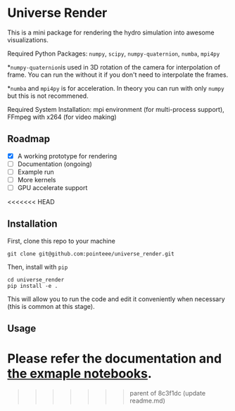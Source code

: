 # Universe Render

This is a mini package for rendering the hydro simulation into awesome visualizations.

Required Python Packages: `numpy`, `scipy`, `numpy-quaternion`, `numba`, `mpi4py`

*`numpy-quaternion`is used in 3D rotation of the camera for interpolation of frame. You can run the without it if you don't need to interpolate the frames.

*`numba` and `mpi4py` is for acceleration. In theory you can run with only `numpy` but this is not recommened.

Required System Installation: mpi environment (for multi-process support), FFmpeg with x264 (for video making)

## Roadmap

- [x] A working prototype for rendering
- [ ] Documentation (ongoing)
- [ ] Example run
- [ ] More kernels
- [ ] GPU accelerate support

<<<<<<< HEAD
## Installation 

First, clone this repo to your machine

```shell
git clone git@github.com:pointeee/universe_render.git
```

Then, install with `pip`

```shell
cd universe_render
pip install -e .
```

This will allow you to run the code and edit it conveniently when necessary (this is common at this stage).

## Usage

Please refer the documentation and [the exmaple notebooks](./exmaples).
=======
>>>>>>> parent of 8c3f1dc (update readme.md)
